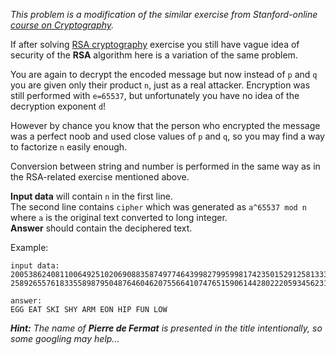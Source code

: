 _This problem is a modification of the similar exercise from Stanford-online
[course on Cryptography](https://www.coursera.org/course/crypto)._

If after solving [RSA cryptography](./rsa-cryptography) exercise you still have vague idea of security of the **RSA**
algorithm here is a variation of the same problem.

You are again to decrypt the encoded message but now instead of `p` and `q` you are given only their product `n`, just
as a real attacker. Encryption was still performed with `e=65537`, but unfortunately you have no idea of the decryption
exponent `d`!

However by chance you know that the person who encrypted the message was a perfect noob and used close values of `p` and
`q`, so you may find a way to factorize `n` easily enough.

Conversion between string and number is performed in the same way as in the RSA-related exercise mentioned above.

**Input data** will contain `n` in the first line.  
The second line contains `cipher` which was generated as `a^65537 mod n` where `a` is the original text converted to
long integer.  
**Answer** should contain the deciphered text.

Example:

	input data:
	2005386240811006492510206908835874977464399827995998174235015291258133373258958037573585627
	258926557618335589879504876460462075566410747651590614428022205934562315249635550863811428
	
    answer:
	EGG EAT SKI SHY ARM EON HIP FUN LOW

_**Hint:** The name of **Pierre de Fermat** is presented in the title intentionally, so some googling may help..._
